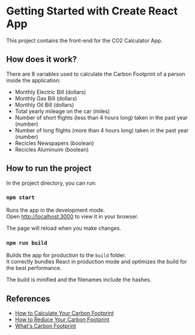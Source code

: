 # Getting Started with Create React App

This project contains the front-end for the CO2 Calculator App. 

## How does it work?

There are 8 variables used to calculate the Carbon Footprint of a person inside the application: 

* Monthly Electric Bill (dollars)
* Monthly Gas Bill (dollars)
* Monthly Oil Bill (dollars)
* Total yearly mileage on the car (miles)
* Number of short flights (less than 4 hours long) taken in the past year (number)
* Number of long flights (more than 4 hours long) taken in the past year (number)
* Recicles Newspapers (boolean)
* Recicles Aluminuim (boolean)

## How to run the project

In the project directory, you can run:

### `npm start`

Runs the app in the development mode.\
Open [http://localhost:3000](http://localhost:3000) to view it in your browser.

The page will reload when you make changes.

### `npm run build`

Builds the app for production to the `build` folder.\
It correctly bundles React in production mode and optimizes the build for the best performance.

The build is minified and the filenames include the hashes.

## References
* [How to Calculate Your Carbon Footprint](https://justenergy.com/blog/how-to-calculate-your-carbon-footprint/)
* [How to Reduce Your Carbon Footprint](https://justenergy.com/blog/how-to-calculate-your-carbon-footprint/](https://sustainability.georgetown.edu/community-engagement/things-you-can-do/))
* [What's Carbon Footprint](https://www.conservation.org/stories/what-is-a-carbon-footprint) 
